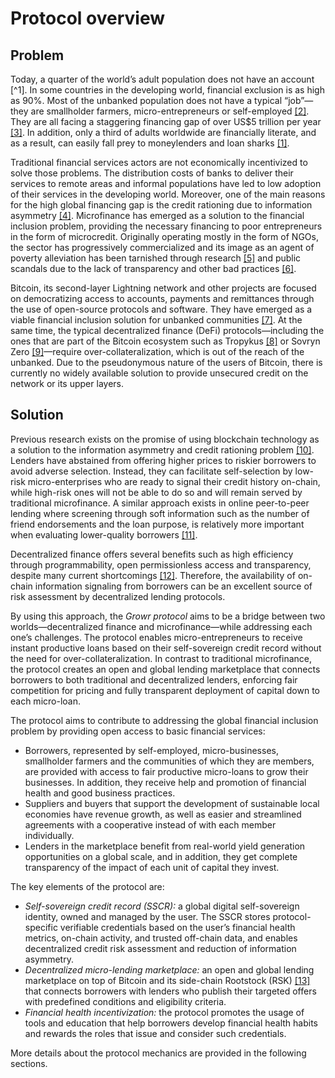 # Protocol overview

## Problem

Today, a quarter of the world’s adult population does not have an account [^1]. In some countries in the developing world, financial exclusion is as high as 90%. Most of the unbanked population does not have a typical “job”—they are smallholder farmers, micro-entrepreneurs or self-employed [[2]](#ref2). They are all facing a staggering financing gap of over US$5 trillion per year [[3]](#bookmark=id.zb1wngbhfl3j). In addition, only a third of adults worldwide are financially literate, and as a result, can easily fall prey to moneylenders and loan sharks [[1]](#bookmark=id.bfrz3agnh7dk).

Traditional financial services actors are not economically incentivized to solve those problems. The distribution costs of banks to deliver their services to remote areas and informal populations have led to low adoption of their services in the developing world. Moreover, one of the main reasons for the high global financing gap is the credit rationing due to information asymmetry [[4]](#bookmark=id.4hli6wam7ywa). Microfinance has emerged as a solution to the financial inclusion problem, providing the necessary financing to poor entrepreneurs in the form of microcredit. Originally operating mostly in the form of NGOs, the sector has progressively commercialized and its image as an agent of poverty alleviation has been tarnished through research [[5]](#bookmark=id.9l1qiem2c68u) and public scandals due to the lack of transparency and other bad practices [[6]](#bookmark=id.xvjl6ajilywm).

Bitcoin, its second-layer Lightning network and other projects are focused on democratizing access to accounts, payments and remittances through the use of open-source protocols and software. They have emerged as a viable financial inclusion solution for unbanked communities [[7]](#bookmark=id.3hmckpk728yb). At the same time, the typical decentralized finance (DeFi) protocols—including the ones that are part of the Bitcoin ecosystem such as Tropykus [[8]](#bookmark=id.lsirj56u4q03) or Sovryn Zero [[9]](#bookmark=id.br7l6xhssmuh)—require over-collateralization, which is out of the reach of the unbanked. Due to the pseudonymous nature of the users of Bitcoin, there is currently no widely available solution to provide unsecured credit on the network or its upper layers.


## Solution

Previous research exists on the promise of using blockchain technology as a solution to the information asymmetry and credit rationing problem [[10]](#bookmark=id.l3piqohtidr4). Lenders have abstained from offering higher prices to riskier borrowers to avoid adverse selection. Instead, they can facilitate self-selection by low-risk micro-enterprises who are ready to signal their credit history on-chain, while high-risk ones will not be able to do so and will remain served by traditional microfinance. A similar approach exists in online peer-to-peer lending where screening through soft information such as the number of friend endorsements and the loan purpose, is relatively more important when evaluating lower-quality borrowers [[11]](#bookmark=id.1jw74478exu5).

Decentralized finance offers several benefits such as high efficiency through programmability, open permissionless access and transparency, despite many current shortcomings [[12]](#bookmark=id.tk1wki9kuvwj). Therefore, the availability of on-chain information signaling from borrowers can be an excellent source of risk assessment by decentralized lending protocols.

By using this approach, the _Growr protocol_ aims to be a bridge between two worlds—decentralized finance and microfinance—while addressing each one’s challenges. The protocol enables micro-entrepreneurs to receive instant productive loans based on their self-sovereign credit record without the need for over-collateralization. In contrast to traditional microfinance, the protocol creates an open and global lending marketplace that connects borrowers to both traditional and decentralized lenders, enforcing fair competition for pricing and fully transparent deployment of capital down to each micro-loan.

The protocol aims to contribute to addressing the global financial inclusion problem by providing open access to basic financial services:



* Borrowers, represented by self-employed, micro-businesses, smallholder farmers and the communities of which they are members, are provided with access to fair productive micro-loans to grow their businesses. In addition, they receive help and promotion of financial health and good business practices.
* Suppliers and buyers that support the development of sustainable local economies have revenue growth, as well as easier and streamlined agreements with a cooperative instead of with each member individually.
* Lenders in the marketplace benefit from real-world yield generation opportunities on a global scale, and in addition, they get complete transparency of the impact of each unit of capital they invest.

The key elements of the protocol are:


* _Self-sovereign credit record (SSCR):_ a global digital self-sovereign identity, owned and managed by the user. The SSCR stores protocol-specific verifiable credentials based on the user’s financial health metrics, on-chain activity, and trusted off-chain data, and enables decentralized credit risk assessment and reduction of information asymmetry.
* _Decentralized micro-lending marketplace:_ an open and global lending marketplace on top of Bitcoin and its side-chain Rootstock (RSK) [[13]](#bookmark=id.g3kb6c4k2ufd) that connects borrowers with lenders who publish their targeted offers with predefined conditions and eligibility criteria.
* _Financial health incentivization:_ the protocol promotes the usage of tools and education that help borrowers develop financial health habits and rewards the roles that issue and consider such credentials.

More details about the protocol mechanics are provided in the following sections.

